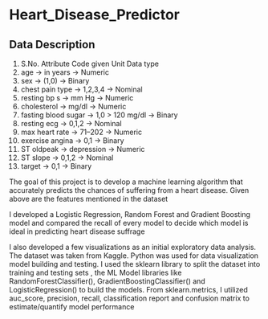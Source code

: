 # Heart_Disease_Predictor
## Data Description
1. S.No. Attribute Code given Unit Data type 
2. age -> in years -> Numeric 
3. sex -> (1,0) -> Binary
4. chest pain type -> 1,2,3,4 -> Nominal
5. resting bp s -> mm Hg -> Numeric
6. cholesterol -> mg/dl -> Numeric
7. fasting blood sugar -> 1,0 > 120 mg/dl -> Binary
8. resting ecg -> 0,1,2 -> Nominal
9. max heart rate -> 71–202 -> Numeric
10. exercise angina ->  0,1 -> Binary
11. ST oldpeak -> depression -> Numeric
12. ST slope -> 0,1,2 -> Nominal
13. target -> 0,1 -> Binary

The goal of this project is to develop a machine learning algorithm that accurately predicts the chances of suffering from a heart disease. Given above are the features mentioned in the dataset

I developed a Logistic Regression, Random Forest and Gradient Boosting model and compared the recall of every model to decide which model is ideal in predicting heart disease suffrage

I also developed a few visualizations as an initial exploratory data analysis. The dataset was taken from Kaggle. Python was used for data visualization model building and testing. I used the sklearn library to split the dataset into training and testing sets , the ML Model libraries like RandomForestClassifier(), GradientBoostingClassifier() and LogisticRegression() to build the models. From sklearn.metrics, I utilized auc_score, precision, recall, classification report and confusion matrix to estimate/quantify model performance
